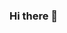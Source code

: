 ### Hi there 👋

<!--
**Muku313/Muku313** is a ✨ _special_ ✨ repository because its `README.md` (this file) appears on your GitHub profile.
Here are some ideas to get you started:
- First step  to use encrpter and decryptor
- run html file 
